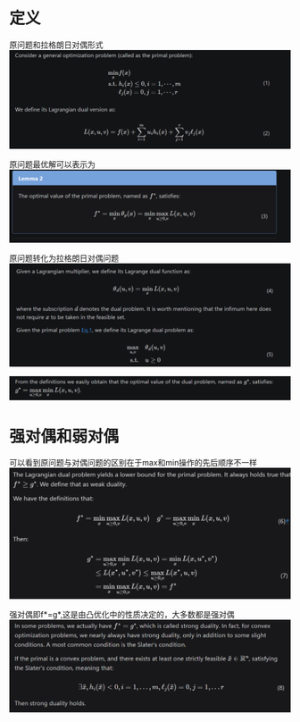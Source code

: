 # 定义
原问题和拉格朗日对偶形式
![Alt text](image.png)

原问题最优解可以表示为
![Alt text](image-1.png)

原问题转化为拉格朗日对偶问题
![Alt text](image-2.png)

![Alt text](image-3.png)

# 强对偶和弱对偶
可以看到原问题与对偶问题的区别在于max和min操作的先后顺序不一样
![Alt text](image-4.png)

强对偶即f*=g*,这是由凸优化中的性质决定的，大多数都是强对偶
![Alt text](image-5.png)